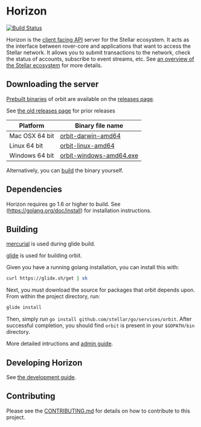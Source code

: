 # Horizon
[![Build Status](https://travis-ci.org/stellar/orbit.svg?branch=master)](https://travis-ci.org/stellar/orbit)

Horizon is the [client facing API](/docs) server for the Stellar ecosystem.  It acts as the interface between rover-core and applications that want to access the Stellar network. It allows you to submit transactions to the network, check the status of accounts, subscribe to event streams, etc. See [an overview of the Stellar ecosystem](https://www.stellar.org/developers/guides/get-started/) for more details.

## Downloading the server
[Prebuilt binaries](https://github.com/stellar/go/releases) of orbit are available on the 
[releases page](https://github.com/stellar/go/releases).

See [the old releases page](https://github.com/stellar/orbit/releases) for prior releases

| Platform       | Binary file name                                                                         |
|----------------|------------------------------------------------------------------------------------------|
| Mac OSX 64 bit | [orbit-darwin-amd64](https://github.com/stellar/go/releases/download/orbit-v0.12.0-testing/orbit-v0.12.0-testing-darwin-amd64.tar.gz)      |
| Linux 64 bit   | [orbit-linux-amd64](https://github.com/stellar/go/releases/download/orbit-v0.12.0-testing/orbit-v0.12.0-testing-linux-amd64.tar.gz)       |
| Windows 64 bit | [orbit-windows-amd64.exe](https://github.com/stellar/go/releases/download/orbit-v0.12.0-testing/orbit-v0.12.0-testing-windows-amd64.zip) |

Alternatively, you can [build](#building) the binary yourself.

## Dependencies

Horizon requires go 1.6 or higher to build. See (https://golang.org/doc/install) for installation instructions.

## Building

[mercurial](https://www.mercurial-scm.org/) is used during glide build.

[glide](https://glide.sh/) is used for building orbit.

Given you have a running golang installation, you can install this with:

```bash
curl https://glide.sh/get | sh
```

Next, you must download the source for packages that orbit depends upon. From within the project directory, run:

```bash
glide install
```

Then, simply run `go install github.com/stellar/go/services/orbit`.  After successful
completion, you should find `orbit` is present in your `$GOPATH/bin` directory.

More detailed intructions and [admin guide](internal/docs/reference/admin.md). 

## Developing Horizon

See [the development guide](internal/docs/developing.md).

## Contributing
Please see the [CONTRIBUTING.md](./CONTRIBUTING.md) for details on how to contribute to this project.
